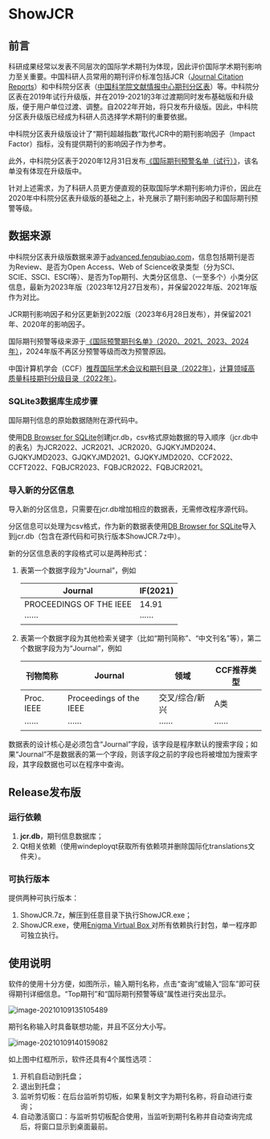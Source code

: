 # ShowJCR

## 前言

科研成果经常以发表不同层次的国际学术期刊为体现，因此评价国际学术期刊影响力至关重要。中国科研人员常用的期刊评价标准包括JCR（[Journal Citation Reports](https://jcr.clarivate.com/)）和中科院分区表（[中国科学院文献情报中心期刊分区表](http://www.fenqubiao.com/)）等。中科院分区表在2019年试行升级版，并在2019-2021的3年过渡期同时发布基础版和升级版，便于用户单位过渡、调整。自2022年开始，将只发布升级版。因此，中科院分区表升级版已经成为科研人员选择学术期刊的重要依据。

中科院分区表升级版设计了“期刊超越指数”取代JCR中的期刊影响因子（Impact Factor）指标，没有提供期刊的影响因子作为参考。

此外，中科院分区表于2020年12月31日发布[《国际期刊预警名单（试行）》](https://mp.weixin.qq.com/s/xbyJFtR2lezv6CyRrkxsdA)，该名单没有体现在升级版中。

针对上述需求，为了科研人员更方便直观的获取国际学术期刊影响力评价，因此在2020年中科院分区表升级版的基础之上，补充展示了期刊影响因子和国际期刊预警等级。

## 数据来源

中科院分区表升级版数据来源于[advanced.fenqubiao.com](http://advanced.fenqubiao.com)，信息包括期刊是否为Review、是否为Open Access、Web of Science收录类型（分为SCI、SCIE、SSCI、ESCI等）、是否为Top期刊、大类分区信息、（一至多个）小类分区信息，最新为2023年版（2023年12月27日发布），并保留2022年版、2021年版作为对比。

JCR期刊影响因子和分区更新到2022版（2023年6月28日发布），并保留2021年、2020年的影响因子。

国际期刊预警等级来源于[《国际预警期刊名单》（2020、2021、2023、2024年）](https://ewl.fenqubiao.com/#/README)，2024年版不再区分预警等级而改为预警原因。

中国计算机学会（CCF）[推荐国际学术会议和期刊目录（2022年）](https://www.ccf.org.cn/Academic_Evaluation/By_category/)，[计算领域高质量科技期刊分级目录（2022年）](https://www.ccf.org.cn/ccftjgjxskwml/)。

### SQLite3数据库生成步骤

国际期刊信息的原始数据随附在源代码中。

使用[DB Browser for SQLite](https://sqlitebrowser.org/)创建jcr.db，csv格式原始数据的导入顺序（jcr.db中的表名）为JCR2022、JCR2021、JCR2020、GJQKYJMD2024、GJQKYJMD2023、GJQKYJMD2021、GJQKYJMD2020、CCF2022、CCFT2022、FQBJCR2023、FQBJCR2022、FQBJCR2021。

### 导入新的分区信息

导入新的分区信息，只需要在jcr.db增加相应的数据表，无需修改程序源代码。

分区信息可以处理为csv格式，作为新的数据表使用[DB Browser for SQLite](https://sqlitebrowser.org/)导入到jcr.db（包含在源代码和可执行版本ShowJCR.7z中）。

新的分区信息表的字段格式可以是两种形式：

1. 表第一个数据字段为“Journal”，例如

   | Journal                  | IF(2021) |
   | ------------------------ | -------- |
   | PROCEEDINGS OF THE  IEEE | 14.91    |
   | ······                   | ······   |

2. 表第一个数据字段为其他检索关键字（比如“期刊简称”、“中文刊名”等），第二个数据字段为为“Journal”，例如

   | 刊物简称   | Journal                 | 领域           | CCF推荐类型 |
   | ---------- | ----------------------- | -------------- | ----------- |
   | Proc. IEEE | Proceedings of the IEEE | 交叉/综合/新兴 | A类         |
   | ······     | ······                  | ······         | ······      |

数据表的设计核心是必须包含“Journal”字段，该字段是程序默认的搜索字段；如果“Journal”不是数据表的第一个字段，则该字段之前的字段也将被增加为搜索字段，其字段数据也可以在程序中查询。

## Release发布版

### 运行依赖

1. **jcr.db**，期刊信息数据库；
2. Qt相关依赖（使用windeployqt获取所有依赖项并删除国际化translations文件夹）。

### 可执行版本

提供两种可执行版本：

1. ShowJCR.7z，解压到任意目录下执行ShowJCR.exe；
2. ShowJCR.exe，使用[Enigma Virtual Box ](http://www.enigmaprotector.com/)对所有依赖执行封包，单一程序即可独立执行。

## 使用说明

软件的使用十分方便，如图所示，输入期刊名称，点击“查询”或输入“回车”即可获得期刊详细信息。“Top期刊”和“国际期刊预警等级”属性进行突出显示。

![image-20210109135105489](README.assets/image-20210109135105489.png)

期刊名称输入时具备联想功能，并且不区分大小写。

![image-20210109140159082](README.assets/image-20210109140159082.png)

如上图中红框所示，软件还具有4个属性选项：

1. 开机自启动到托盘；
2. 退出到托盘；
3. 监听剪切板：在后台监听剪切板，如果复制文字为期刊名称，将自动进行查询；
4. 自动激活窗口：与监听剪切板配合使用，当监听到期刊名称并自动查询完成后，将窗口显示到桌面最前。

